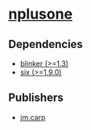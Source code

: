 # [nplusone](https://pypi.org/project/nplusone)

## Dependencies
- [blinker (>=1.3)](packages/b/blinker.md)
- [six (>=1.9.0)](packages/s/six.md)



## Publishers
- [jm.carp](https://pypi.org/user/jm.carp)

